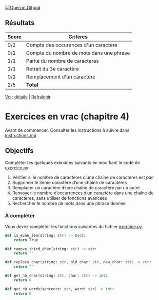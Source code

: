 [![Open in Gitpod](https://gitpod.io/button/open-in-gitpod.svg)](https://gitpod-redirect-0.herokuapp.com/)



## Résultats
Score | Critères
--- | ---
0/1 | Compte des occurences d'un caractère
0/1 | Compte du nombre de mots dans une phrase
1/1 | Parité du nombre de caractères
1/1 | Retrait du 3e caractère
0/1 | Remplacement d'un caractère
2/5 | **Total**

[Voir détails](./logs/tests_results.txt) | [Rafraîchir](../../)
# Exercices en vrac (chapitre 4)

Avant de commencer. Consulter les instructions à suivre dans [instructions.md](instructions.md)

## Objectifs

Compléter les quelques exercices suivants en modifiant le code de [exercice.py](exercice.py):

1. Vérifier si le nombre de caractères d’une chaîne de caractères est pair
2. Supprimer le 3ème caractère d’une chaîne de caractères
3. Remplacer un caractère d’une chaîne de caractère par un autre
4. Renvoyer le nombre d’occurrences d’un caractère dans une chaîne de caractères, sans utiliser de fonctions avancées
5. Rechercher le nombre de mots dans une phrase donnée

### À compléter
Vous devez compléter les fonctions suivantes du fichier [exercice.py](exercice.py).

```python
def is_even_len(string: str) -> bool:
    return True

def remove_third_char(string: str) -> str:
    return ""

def replace_char(string: str, old_char: str, new_char: str) -> str:
    return ""

def get_nb_char(string: str, char: str) -> int:
    return 0

def get_nb_words(sentence: str, word: str) -> int:
    return 0
```
